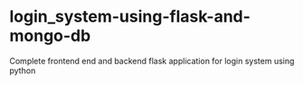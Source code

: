 # login_system-using-flask-and-mongo-db
Complete frontend end and  backend flask application for login system using python
